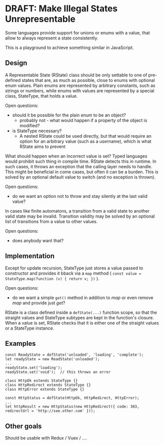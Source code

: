 DRAFT: Make Illegal States Unrepresentable
==========================================

Some languages provide support for unions or enums with a value,
that allow to always represent a state consistently.

This is a playground to achieve something similar in JavaScript.

Design
------

A Representable State (RState) class should be only settable to one of pre-defined
states that are, as much as possible, close to enums with optional enum values.
Plain enums are represented by arbitrary constants, such as strings or numbers,
while enums with values are represented by a special class, StateType,
that holds a value.

Open questions:

* should it be possible for the plain enum to be an object?
   * probably not - what would happen if a property of the object is modified?
* is StateType necessary?
   * A nested RState could be used directly, but that would require an option for an arbitrary value (such as a username), which is what RState aims to prevent

What should happen when an incorrect value is set? Typed languages would prohibit such thing in compile time.
RState detects this in runtime. In such cases, it throws an exception that the calling layer needs to handle.
This might be beneficial in come cases, but often it can be a burden. This is solved by an optional
default value to switch (and no exception is thrown).

Open questions:

* do we want an option not to throw and stay silently at the last valid value?

In cases like finite automatons, a transition from a valid state to another valid state may be invalid.
Transition validity may be solved by an optional list of transitions from a value to other values.

Open questions:

* does anybody want that?

Implementation
--------------

Except for update recursion, StateType just stores a value passed to constructor and provides it bback via a `map`
method ( `const value = StateType.map(function (v) { return v; })` ).

Open questions:

* do we want a simple `get()` method in addition to _map_ or even remove _map_ and provide just _get_?

RState is a class defined inside a `defState(...)` function scope, so that the straight values and StateType
subtypes are kept in the function's closure. When a value is set, RState checks that it is either
one of the straight values or a StateType instance.

Examples
--------

```
const ReadyState = defState('unloaded', 'loading', 'complete');
let readyState = new ReadState('unloaded');
...
readyState.set('loading');
readyState.set('void');  // this throws an error
```

```
class HttpOk extends StateType {}
class HttpRedirect extends StateType {}
class HttpError extends StateType {}

const HttpStatus = defState(HttpOk, HttpRedirect, HttpError);
...
let httpResult = new HttpStatus(new HttpRedirect({ code: 303, redirectUrl = 'http://see.other.com' }));
```


Other goals
-----------

Should be usable with Redux / Vuex / ....
